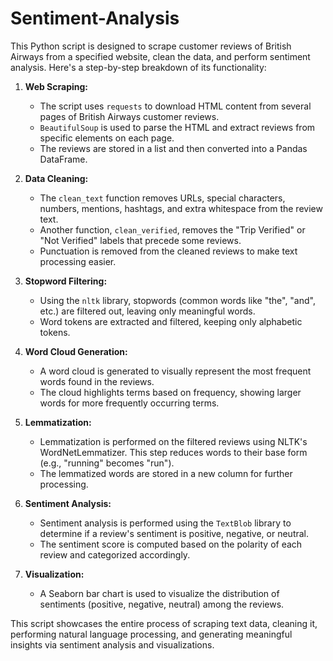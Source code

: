 # Sentiment-Analysis
This Python script is designed to scrape customer reviews of British Airways from a specified website, clean the data, and perform sentiment analysis. Here's a step-by-step breakdown of its functionality:

1. **Web Scraping:**
   - The script uses `requests` to download HTML content from several pages of British Airways customer reviews.
   - `BeautifulSoup` is used to parse the HTML and extract reviews from specific elements on each page.
   - The reviews are stored in a list and then converted into a Pandas DataFrame.

2. **Data Cleaning:**
   - The `clean_text` function removes URLs, special characters, numbers, mentions, hashtags, and extra whitespace from the review text.
   - Another function, `clean_verified`, removes the "Trip Verified" or "Not Verified" labels that precede some reviews.
   - Punctuation is removed from the cleaned reviews to make text processing easier.

3. **Stopword Filtering:**
   - Using the `nltk` library, stopwords (common words like "the", "and", etc.) are filtered out, leaving only meaningful words.
   - Word tokens are extracted and filtered, keeping only alphabetic tokens.

4. **Word Cloud Generation:**
   - A word cloud is generated to visually represent the most frequent words found in the reviews.
   - The cloud highlights terms based on frequency, showing larger words for more frequently occurring terms.

5. **Lemmatization:**
   - Lemmatization is performed on the filtered reviews using NLTK's WordNetLemmatizer. This step reduces words to their base form (e.g., "running" becomes "run").
   - The lemmatized words are stored in a new column for further processing.

6. **Sentiment Analysis:**
   - Sentiment analysis is performed using the `TextBlob` library to determine if a review's sentiment is positive, negative, or neutral.
   - The sentiment score is computed based on the polarity of each review and categorized accordingly.

7. **Visualization:**
   - A Seaborn bar chart is used to visualize the distribution of sentiments (positive, negative, neutral) among the reviews.

This script showcases the entire process of scraping text data, cleaning it, performing natural language processing, and generating meaningful insights via sentiment analysis and visualizations.
